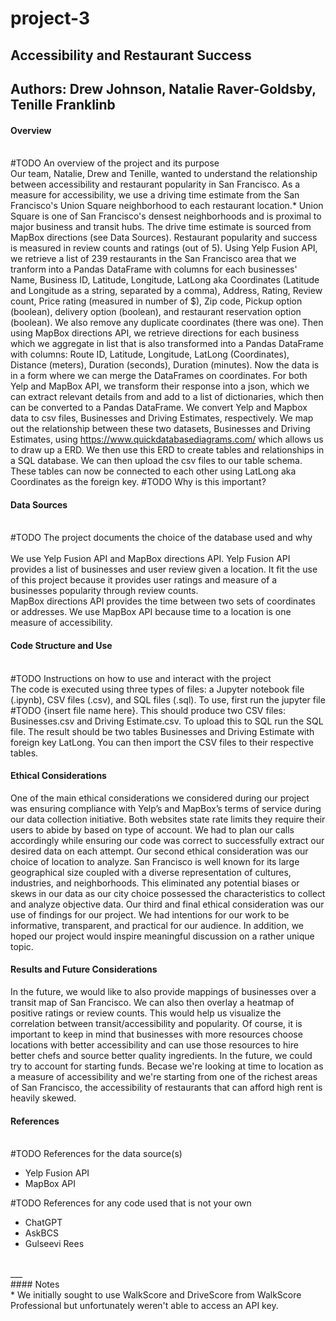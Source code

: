 # project-3
## Accessibility and Restaurant Success
## Authors: Drew Johnson, Natalie Raver-Goldsby, Tenille Franklinb

#### Overview
<br>#TODO An overview of the project and its purpose</br>
  Our team, Natalie, Drew and Tenille, wanted to understand the relationship between accessibility and restaurant popularity in San Francisco. As a measure for accessibility, we use a driving time estimate from the San Francisco's Union Square neighborhood to each restaurant location.* Union Square is one of San Francisco's densest neighborhoods and is proximal to major business and transit hubs. The drive time estimate is sourced from MapBox directions (see Data Sources). Restaurant popularity and success is measured in review counts and ratings (out of 5). Using Yelp Fusion API, we retrieve a list of 239 restaurants in the San Francisco area that we tranform into a Pandas DataFrame with columns for each businesses' Name, Business ID, Latitude, Longitude, LatLong aka Coordinates (Latitude and Longitude as a string, separated by a comma), Address, Rating, Review count, Price rating (measured in number of $), Zip code, Pickup option (boolean), delivery option (boolean), and restaurant reservation option (boolean). We also remove any duplicate coordinates (there was one). Then using MapBox directions API, we retrieve directions for each business which we aggregate in list that is also transformed into a Pandas DataFrame with columns: Route ID, Latitude, Longitude, LatLong (Coordinates), Distance (meters), Duration (seconds), Duration (minutes). Now the data is in a form where we can merge the DataFrames on coordinates. For both Yelp and MapBox API, we transform their response into a json, which we can extract relevant details from and add to a list of dictionaries, which then can be converted to a Pandas DataFrame. We convert Yelp and Mapbox data to csv files, Businesses and Driving Estimates, respectively. 
  We map out the relationship between these two datasets, Businesses and Driving Estimates, using https://www.quickdatabasediagrams.com/ which allows us to draw up a ERD. We then use this ERD to create tables and relationships in a SQL database. We can then upload the csv files to our table schema. These tables can now be connected to each other using LatLong aka Coordinates as the foreign key. #TODO Why is this important? 

#### Data Sources
<br>#TODO The project documents the choice of the database used and why</br>
<br>We use Yelp Fusion API and MapBox directions API. Yelp Fusion API provides a list of businesses and user review given a location. It fit the use of this project because it provides user ratings and measure of a businesses popularity through review counts.  
MapBox directions API provides the time between two sets of coordinates or addresses. We use MapBox API because time to a location is one measure of accessibility.</br>
  
#### Code Structure and Use
<br>#TODO Instructions on how to use and interact with the project</br>
The code is executed using three types of files: a Jupyter notebook file (.ipynb), CSV files (.csv), and SQL files (.sql). To use, first run the jupyter file #TODO {insert file name here}. This should produce two CSV files: Businesses.csv and Driving Estimate.csv. To upload this to SQL run the SQL file. The result should be two tables Businesses and Driving Estimate with foreign key LatLong. You can then import the CSV files to their respective tables. 
  
#### Ethical Considerations
One of the main ethical considerations we considered during our project was ensuring compliance with Yelp’s and MapBox’s terms of service during our data collection initiative. Both websites state rate limits they require their users to abide by based on type of account. We had to plan our calls accordingly while ensuring our code was correct to successfully extract our desired data on each attempt. Our second ethical consideration was our choice of location to analyze. San Francisco is well known for its large geographical size coupled with a diverse representation of cultures, industries, and neighborhoods. This eliminated any potential biases or skews in our data as our city choice possessed the characteristics to collect and analyze objective data. Our third and final ethical consideration was our use of findings for our project. We had intentions for our work to be informative, transparent, and practical for our audience. In addition, we hoped our project would inspire meaningful discussion on a rather unique topic. 

#### Results and Future Considerations 
In the future, we would like to also provide mappings of businesses over a transit map of San Francisco. We can also then overlay a heatmap of positive ratings or review counts. This would help us visualize the correlation between transit/accessibility and popularity. Of course, it is important to keep in mind that businesses with more resources choose locations with better accessibility and can use those resources to hire better chefs and source better quality ingredients. In the future, we could try to account for starting funds. Becase we're looking at time to location as a measure of accessibility and we're starting from one of the richest areas of San Francisco, the accessibility of restaurants that can afford high rent is heavily skewed. 

#### References
<br>#TODO References for the data source(s)</br>
<ul>
  <li>Yelp Fusion API</li>
  <li>MapBox API</li>
</ul>
#TODO References for any code used that is not your own
<ul>
  <li>ChatGPT</li> 
  <li>AskBCS</li> 
  <li> Gulseevi Rees</li> 
</ul>
<br>___</br>
#### Notes
<br>*  We initially sought to use WalkScore and DriveScore from WalkScore Professional but unfortunately weren't able to access an API key.</br>
